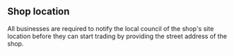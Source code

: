 ## Shop location

All businesses are required to notify the local council of the shop's site location before they can start trading by providing the street address of the shop.